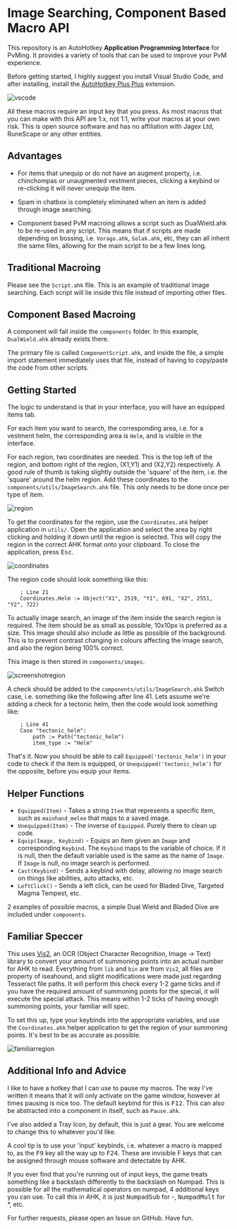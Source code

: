 # Image Searching, Component Based Macro API

This repository is an AutoHotkey **Application Programming Interface** for PvMing. It provides a variety of tools that can be used to improve your PvM experience.

Before getting started, I highly suggest you install Visual Studio Code, and after installing, install the [AutoHotkey Plus Plus](https://marketplace.visualstudio.com/items?itemName=mark-wiemer.vscode-autohotkey-plus-plus) extension.

![vscode](https://puu.sh/JgNGB.png)

All these macros require an input key that you press. As most macros that you can make with this API are 1:x, not 1:1, write your macros at your own risk. This is open source software and has no affiliation with Jagex Ltd, RuneScape or any other entities.

## Advantages

- For items that unequip or do not have an augment property, i.e. chinchompas or unaugmented vestment pieces, clicking a keybind or re-clicking it will never unequip the item.

- Spam in chatbox is completely eliminated when an item is added through image searching.

- Component based PvM macroing allows a script such as DualWield.ahk to be re-used in any script. This means that if scripts are made depending on bossing, i.e. `Vorago.ahk`, `Solak.ahk`, etc, they can all inherit the same files, allowing for the main script to be a few lines long.

## Traditional Macroing

Please see the `Script.ahk` file. This is an example of traditional image searching. Each script will lie inside this file instead of importing other files. 

## Component Based Macroing

A component will fall inside the `components` folder. In this example, `DualWield.ahk` already exists there. 

The primary file is called `ComponentScript.ahk`, and inside the file, a simple import statement immediately uses that file, instead of having to copy/paste the code from other scripts.

## Getting Started

The logic to understand is that in your interface, you will have an equipped items tab. 

For each item you want to search, the corresponding area, i.e. for a vestment helm, the corresponding area is `Helm`, and is visible in the interface. 

For each region, two coordinates are needed. This is the top left of the region, and bottom right of the region, (X1,Y1) and (X2,Y2) respectively. A good rule of thumb is taking slightly outside the 'square' of the item, i.e. the 'square' around the helm region. Add these coordinates to the `components/utils/ImageSearch.ahk` file. This only needs to be done once per type of item.

![region](https://puu.sh/JgNHO.png)

To get the coordinates for the region, use the `Coordinates.ahk` helper application in `utils/`.
Open the application and select the area by right clicking and holding it down until the region is selected. This will copy the region in the correct AHK format onto your clipboard. To close the application, press <kbd>Esc</kbd>.

![coordinates](https://puu.sh/JhqcO.png)

The region code should look something like this:

```ahk
    ; Line 21
    Coordinates.Helm := Object("X1", 2519, "Y1", 691, "X2", 2551, "Y2", 722)
```

To actually image search, an image of the item inside the search region is required. The item should be as small as possible, 10x10px is preferred as a size. This image should also include as little as possible of the background. This is to prevent contrast changing in colours affecting the image search, and also the region being 100% correct.

This image is then stored in `components/images`. 

![screenshotregion](https://puu.sh/JgNIa.png)

A check should be added to the `components/utils/ImageSearch.ahk` Switch case, i.e. something like the following after line 41. Lets assume we're adding a check for a tectonic helm, then the code would look something like:

```ahk
    ; Line 41
    Case "tectonic_helm":
        path := Path("tectonic_helm")
        item_type := "Helm"
```

That's it. Now you should be able to call `Equipped('tectonic_helm')` in your code to check if the item is equipped, or `Unequipped('tectonic_helm')` for the opposite, before you equip your items.

## Helper Functions

- `Equipped(Item)` - Takes a string `Item` that represents a specific item, such as `mainhand_melee` that maps to a saved image.
- `Unequipped(Item)` - The inverse of `Equipped`. Purely there to clean up code.
- `Equip(Image, Keybind)` - Equips an item given an `Image` and corresponding `Keybind`. The `Keybind` maps to the variable of choice. If it is null, then the default variable used is the same as the name of `Image`. If `Image` is null, no image search is performed.
- `Cast(Keybind)` - Sends a keybind with delay, allowing no image search on things like abilities, auto attacks, etc.
- `LeftClick()` - Sends a left click, can be used for Bladed Dive, Targeted Magma Tempest, etc.

2 examples of possible macros, a simple Dual Wield and Bladed Dive are included under `components`.

## Familiar Speccer

This uses [Vis2](https://github.com/iseahound/Vis2), an OCR (Object Character Recognition, Image -> Text) library to convert your amount of summoning points into an actual number for AHK to read. Everything from `lib` and `bin` are from `Vis2`, all files are property of iseahound, and slight modifications were made just regarding Tesseract file paths. It will perform this check every 1-2 game ticks and if you have the required amount of summoning points for the special, it will execute the special attack. This means within 1-2 ticks of having enough summoning points, your familiar will spec. 

To set this up, type your keybinds into the appropriate variables, and use the `Coordinates.ahk` helper application to get the region of your summoning points. It's best to be as accurate as possible. 

![familiarregion](https://puu.sh/Jhz1p.png)

## Additional Info and Advice

I like to have a hotkey that I can use to pause my macros. The way I've written it means that it will only activate on the game window, however at times pausing is nice too. The default keybind for this is <kbd>F12</kbd>. This can also be abstracted into a component in itself, such as `Pause.ahk`.

I've also added a Tray Icon, by default, this is just a gear. You are welcome to change this to whatever you'd like. 

A cool tip is to use your 'input' keybinds, i.e. whatever a macro is mapped to, as the <kbd>F9</kbd> key all the way up to <kbd>F24</kbd>. These are invisible F keys that can be assigned through mouse software and detectable by AHK.

If you ever find that you're running out of input keys, the game treats something like a backslash differently to the backslash on Numpad. This is possible for all the mathematical operators on numpad, 4 additional keys you can use. To call this in AHK, it is just <kbd>NumpadSub</kbd> for -, <kbd>NumpadMult</kbd> for *, etc.

For further requests, please open an Issue on GitHub. Have fun.
